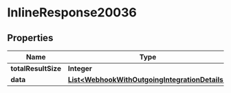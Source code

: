 

# InlineResponse20036

## Properties

Name | Type | Description | Notes
------------ | ------------- | ------------- | -------------
**totalResultSize** | **Integer** |  | 
**data** | [**List&lt;WebhookWithOutgoingIntegrationDetails&gt;**](WebhookWithOutgoingIntegrationDetails.md) |  | 



